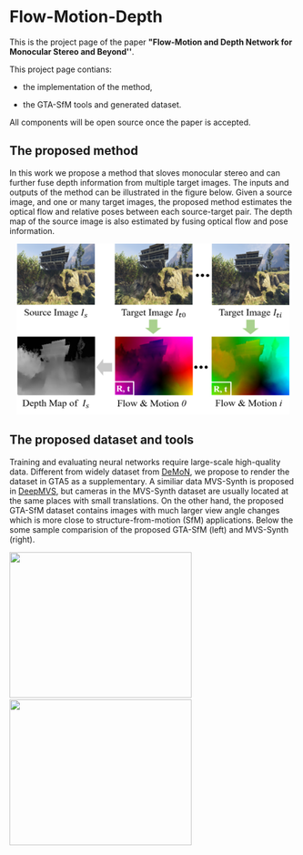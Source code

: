 # Flow-Motion-Depth

This is the project page of the paper **"Flow-Motion and Depth Network for Monocular Stereo and Beyond''**.

This project page contians:

* the implementation of the method,

* the GTA-SfM tools and generated dataset.

All components will be open source once the paper is accepted.

## The proposed method

In this work we propose a method that sloves monocular stereo and can further fuse depth information from multiple target images. The inputs and outputs of the method can be illustrated in the figure below. Given a source image, and one or many target images, the proposed method estimates the optical flow and relative poses between each source-target pair. The depth map of the source image is also estimated by fusing optical flow and pose information.

<p align="center">
<img src="fig/input_output.png" alt="input_output" width = "480" height = "300">
</p>

## The proposed dataset and tools

Training and evaluating neural networks require large-scale high-quality data. Different from widely dataset from [DeMoN](https://github.com/lmb-freiburg/demon), we propose to render the dataset in GTA5 as a supplementary. A similiar data MVS-Synth is proposed in [DeepMVS](https://phuang17.github.io/DeepMVS/index.html), but cameras in the MVS-Synth dataset are usually located at the same places with small translations. On the other hand, the proposed GTA-SfM dataset contains images with much larger view angle changes which is more close to structure-from-motion (SfM) applications. Below the some sample comparision of the proposed GTA-SfM (left) and MVS-Synth (right).

<p float="left">
  <img src="fig/gta.gif" width = "320" height="256" />
  <img src="fig/mvs.gif" width = "320" height="256" />
</p>